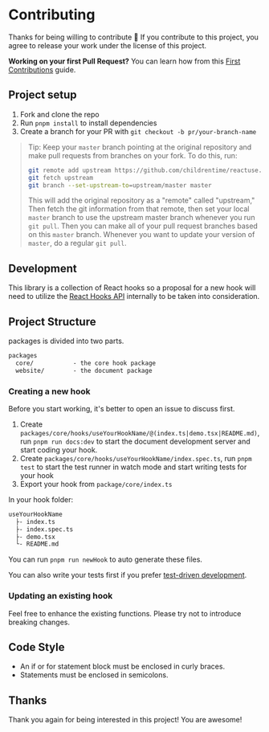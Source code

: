 # Contributing

Thanks for being willing to contribute 🙌 If you contribute to this project, you agree to release your work under the license of this project.

**Working on your first Pull Request?** You can learn how from this [First Contributions](https://github.com/firstcontributions/first-contributions)  guide.

## Project setup

1. Fork and clone the repo
1. Run `pnpm install` to install dependencies
1. Create a branch for your PR with `git checkout -b pr/your-branch-name`

> Tip: Keep your `master` branch pointing at the original repository and make
> pull requests from branches on your fork. To do this, run:
>
> ```sh
> git remote add upstream https://github.com/childrentime/reactuse.git
> git fetch upstream
> git branch --set-upstream-to=upstream/master master
> ```
>
> This will add the original repository as a "remote" called "upstream," Then
> fetch the git information from that remote, then set your local `master`
> branch to use the upstream master branch whenever you run `git pull`. Then you
> can make all of your pull request branches based on this `master` branch.
> Whenever you want to update your version of `master`, do a regular `git pull`.

## Development

This library is a collection of React hooks so a proposal for a new hook will need to utilize the [React Hooks API](https://reactjs.org/docs/hooks-reference.html) internally to be taken into consideration.

## Project Structure

packages is divided into two parts.

``` md
packages
  core/           - the core hook package
  website/        - the document package
```

### Creating a new hook

Before you start working, it's better to open an issue to discuss first.

1. Create `packages/core/hooks/useYourHookName/@(index.ts|demo.tsx|README.md)`, run `pnpm run docs:dev` to start the document development server and start coding your hook.
2. Create `packages/core/hooks/useYourHookName/index.spec.ts`, run `pnpm test` to start the test runner in watch mode and start writing tests for your hook
3. Export your hook from `package/core/index.ts`

In your hook folder:
```bash
useYourHookName
  ├- index.ts
  ├- index.spec.ts
  ├- demo.tsx
  └- README.md
```

You can run `pnpm run newHook` to auto generate these files.

You can also write your tests first if you prefer [test-driven development](https://en.wikipedia.org/wiki/Test-driven_development).

### Updating an existing hook

Feel free to enhance the existing functions. Please try not to introduce breaking changes.

## Code Style

- An if or for statement block must be enclosed in curly braces.
- Statements must be enclosed in semicolons.

## Thanks

Thank you again for being interested in this project! You are awesome!
